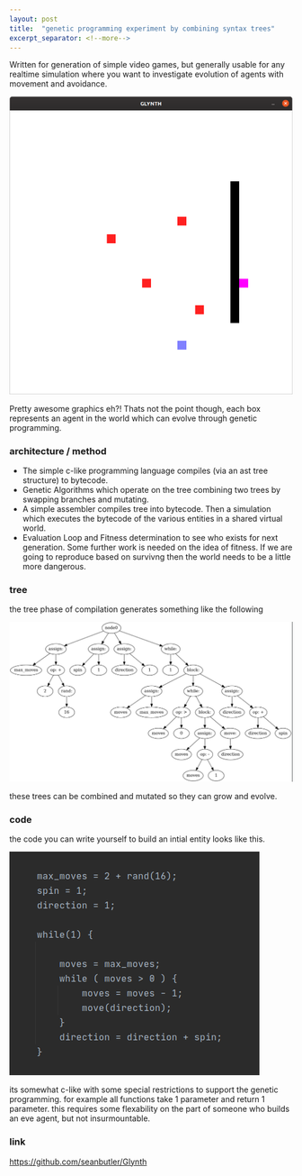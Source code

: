 ```yaml
---
layout: post
title:  "genetic programming experiment by combining syntax trees"
excerpt_separator: <!--more-->
---
```


Written for generation of simple video games, but generally usable for any realtime simulation where you want to investigate evolution of agents with movement and avoidance.

<!--more-->


![](https://github.com/seanbutler/Glynth/blob/master/Media/Screenshot_1.png?raw=true)


Pretty awesome graphics eh?! Thats not the point though, each box represents an agent in the world which can evolve through genetic programming.

### architecture / method

- The simple c-like programming language compiles (via an ast tree structure) to bytecode.
- Genetic Algorithms which operate on the tree combining two trees by swapping branches and mutating.
- A simple assembler compiles tree into bytecode. Then a simulation which executes the bytecode of the various entities in a shared virtual world.
- Evaluation Loop and Fitness determination to see who exists for next generation. Some further work is needed on the idea of fitness. If we are going to reproduce based on survivng then the world needs to be a little more dangerous.

### tree

the tree phase of compilation generates something like the following

![](https://github.com/seanbutler/Glynth/blob/master/Media/Screenshot_4.png?raw=true)

these trees can be combined and mutated so they can grow and evolve.


###  code

the code you can write yourself to build an intial entity looks like this.

![](https://github.com/seanbutler/Glynth/blob/master/Media/Screenshot_3.png?raw=true)

its somewhat c-like with some special restrictions to support the genetic programming. for example all functions take 1 parameter and return 1 parameter. this requires some flexability on the part of someone who builds an eve agent, but not insurmountable.

### link

https://github.com/seanbutler/Glynth
